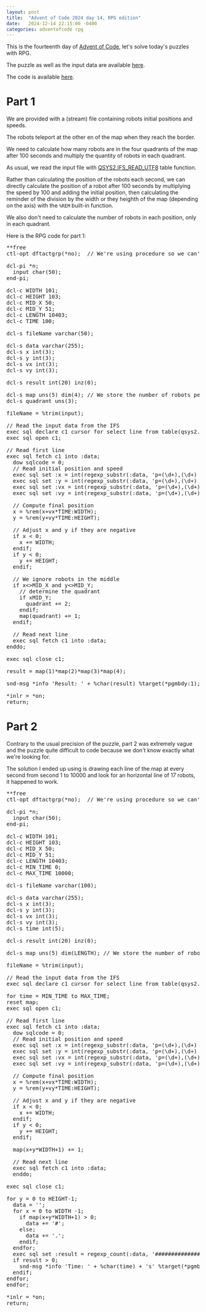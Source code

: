 ```yaml
---
layout: post
title:  "Advent of Code 2024 day 14, RPG edition"
date:   2024-12-14 22:15:00 -0400
categories: adventofcode rpg
---
```


This is the fourteenth day of [Advent of Code](https://adventofcode.com/2024/about), let's solve today's puzzles with RPG.

The puzzle as well as the input data are available [here](https://adventofcode.com/2024/day/14).

The code is available [here](https://github.com/dferrand/aoc2024).

# Part 1

We are provided with a (stream) file containing robots initial positions and speeds.

The robots teleport at the other en of the map when they reach the border.

We need to calculate how many robots are in the four quadrants of the map after 100 seconds and multiply the quantity of robots in each quadrant.

As usual, we read the input file with [QSYS2.IFS_READ_UTF8](https://www.ibm.com/docs/en/i/7.5?topic=is-ifs-read-ifs-read-binary-ifs-read-utf8-table-functions) table function.

Rather than calculating the position of the robots each second, we can directly calculate the position of a robot after 100 seconds by multiplying the speed by 100 and adding the initial position, then calculating the reminder of the division by the width or they heighth of the map (depending on the axis) with the ```%REM``` built-in function.

We also don't need to calculate the number of robots in each position, only in each quadrant.

Here is the RPG code for part 1:
<pre>**free
ctl-opt dftactgrp(*no);  // We're using procedure so we can't be in the default activation group

dcl-pi *n;
  input char(50);
end-pi;

dcl-c WIDTH 101;
dcl-c HEIGHT 103;
dcl-c MID_X 50;
dcl-c MID_Y 51;
dcl-c LENGTH 10403;
dcl-c TIME 100;

dcl-s fileName varchar(50);

dcl-s data varchar(255);
dcl-s x int(3);
dcl-s y int(3);
dcl-s vx int(3);
dcl-s vy int(3);

dcl-s result int(20) inz(0);

dcl-s map uns(5) dim(4); // We store the number of robots per quarter
dcl-s quadrant uns(3);

fileName = %trim(input);

// Read the input data from the IFS
exec sql declare c1 cursor for select line from table(qsys2.ifs_read_utf8(path_name => :fileName));
exec sql open c1;

// Read first line
exec sql fetch c1 into :data;
  dow sqlcode = 0;
  // Read initial position and speed
  exec sql set :x = int(regexp_substr(:data, 'p=(\d+),(\d+) v=(-?\d+),(-?\d+)', 1, 1, '', 1));
  exec sql set :y = int(regexp_substr(:data, 'p=(\d+),(\d+) v=(-?\d+),(-?\d+)', 1, 1, '', 2));
  exec sql set :vx = int(regexp_substr(:data, 'p=(\d+),(\d+) v=(-?\d+),(-?\d+)', 1, 1, '', 3));
  exec sql set :vy = int(regexp_substr(:data, 'p=(\d+),(\d+) v=(-?\d+),(-?\d+)', 1, 1, '', 4));

  // Compute final position
  x = %rem(x+vx*TIME:WIDTH);
  y = %rem(y+vy*TIME:HEIGHT);

  // Adjust x and y if they are negative
  if x < 0;
    x += WIDTH;
  endif;
  if y < 0;
    y += HEIGHT;
  endif;

  // We ignore robots in the middle
  if x<>MID_X and y<>MID_Y;
    // determine the quadrant
    if x<MID_X;
      quadrant = 1;
    else;
      quadrant = 2;
    endif;
    if y>MID_Y;
      quadrant += 2;
    endif;
    map(quadrant) += 1;
  endif;

  // Read next line
  exec sql fetch c1 into :data;
enddo;

exec sql close c1;

result = map(1)*map(2)*map(3)*map(4);

snd-msg *info 'Result: ' + %char(result) %target(*pgmbdy:1); // Send message with answer

*inlr = *on;
return;</pre>

# Part 2

Contrary to the usual precision of the puzzle, part 2 was extremely vague and the puzzle quite difficult to code because we don't know exactly what we're looking for.

The solution I ended up using is drawing each line of the map at every second from second 1 to 10000 and look for an horizontal line of 17 robots, it happened to work.

<pre>**free
ctl-opt dftactgrp(*no);  // We're using procedure so we can't be in the default activation group

dcl-pi *n;
  input char(50);
end-pi;

dcl-c WIDTH 101;
dcl-c HEIGHT 103;
dcl-c MID_X 50;
dcl-c MID_Y 51;
dcl-c LENGTH 10403;
dcl-c MIN_TIME 0;
dcl-c MAX_TIME 10000;

dcl-s fileName varchar(100);

dcl-s data varchar(255);
dcl-s x int(3);
dcl-s y int(3);
dcl-s vx int(3);
dcl-s vy int(3);
dcl-s time int(5);

dcl-s result int(20) inz(0);

dcl-s map uns(5) dim(LENGTH); // We store the number of robots per position

fileName = %trim(input);

// Read the input data from the IFS
exec sql declare c1 cursor for select line from table(qsys2.ifs_read_utf8(path_name => :fileName));

for time = MIN_TIME to MAX_TIME;
reset map;
exec sql open c1;

// Read first line
exec sql fetch c1 into :data;
  dow sqlcode = 0;
  // Read initial position and speed
  exec sql set :x = int(regexp_substr(:data, 'p=(\d+),(\d+) v=(-?\d+),(-?\d+)', 1, 1, '', 1));
  exec sql set :y = int(regexp_substr(:data, 'p=(\d+),(\d+) v=(-?\d+),(-?\d+)', 1, 1, '', 2));
  exec sql set :vx = int(regexp_substr(:data, 'p=(\d+),(\d+) v=(-?\d+),(-?\d+)', 1, 1, '', 3));
  exec sql set :vy = int(regexp_substr(:data, 'p=(\d+),(\d+) v=(-?\d+),(-?\d+)', 1, 1, '', 4));

  // Compute final position
  x = %rem(x+vx*TIME:WIDTH);
  y = %rem(y+vy*TIME:HEIGHT);

  // Adjust x and y if they are negative
  if x < 0;
    x += WIDTH;
  endif;
  if y < 0;
    y += HEIGHT;
  endif;

  map(x+y*WIDTH+1) += 1;
  
  // Read next line
  exec sql fetch c1 into :data;
  enddo;

exec sql close c1;

for y = 0 to HEIGHT-1;
  data = '';
  for x = 0 to WIDTH -1;
    if map(x+y*WIDTH+1) > 0;
      data += '#';
    else;
      data += '.';
    endif;
  endfor;
  exec sql set :result = regexp_count(:data, '#################');
  if result > 0;
    snd-msg *info 'Time: ' + %char(time) + 's' %target(*pgmbdy:1); // Send message with answer
  endif;
endfor;
endfor;

*inlr = *on;
return;</pre>